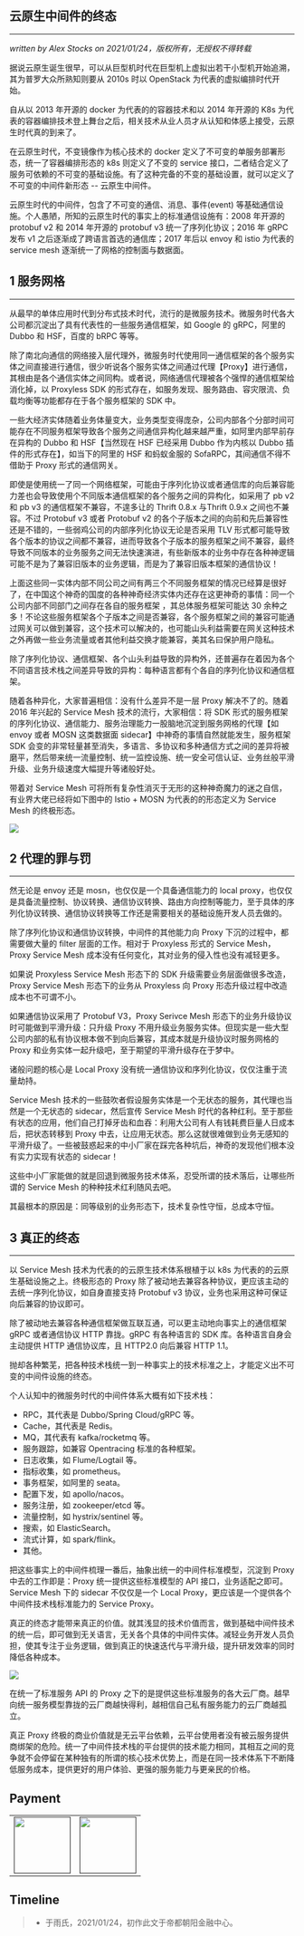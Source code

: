 ## 云原生中间件的终态
---
*written by Alex Stocks on 2021/01/24，版权所有，无授权不得转载*

据说云原生诞生很早，可以从巨型机时代在巨型机上虚拟出若干小型机开始追溯，其为普罗大众所熟知则要从 2010s 时以 OpenStack 为代表的虚拟编排时代开始。

自从以 2013 年开源的 docker 为代表的的容器技术和以 2014 年开源的 K8s 为代表的容器编排技术登上舞台之后，相关技术从业人员才从认知和体感上接受，云原生时代真的到来了。

在云原生时代，不变镜像作为核心技术的 docker 定义了不可变的单服务部署形态，统一了容器编排形态的 k8s 则定义了不变的 service 接口，二者结合定义了服务可依赖的不可变的基础设施。有了这种完备的不变的基础设置，就可以定义了不可变的中间件新形态 -- 云原生中间件。

云原生时代的中间件，包含了不可变的通信、消息、事件(event) 等基础通信设施。个人愚陋，所知的云原生时代的事实上的标准通信设施有：2008 年开源的 protobuf v2 和 2014 年开源的 protobuf v3 统一了序列化协议；2016 年 gRPC 发布 v1 之后逐渐成了跨语言首选的通信库；2017 年后以 envoy 和 istio 为代表的 service mesh 逐渐统一了网格的控制面与数据面。

## 1 服务网格
---

从最早的单体应用时代到分布式技术时代，流行的是微服务技术。微服务时代各大公司都沉淀出了具有代表性的一些服务通信框架，如 Google 的 gRPC，阿里的 Dubbo 和 HSF，百度的 bRPC 等等。

除了南北向通信的网络接入层代理外，微服务时代使用同一通信框架的各个服务实体之间直接进行通信，很少听说各个服务实体之间通过代理【Proxy】进行通信，其根由是各个通信实体之间同构。或者说，网络通信代理被各个强悍的通信框架给消化掉，以 Proxyless SDK 的形式存在，如服务发现、服务路由、容灾限流、负载均衡等功能都存在于各个服务框架的 SDK 中。

一些大经济实体随着业务体量变大，业务类型变得庞杂，公司内部各个分部时间可能存在不同服务框架导致各个服务之间通信异构化越来越严重，如阿里内部早前存在异构的 Dubbo 和 HSF【当然现在 HSF 已经采用 Dubbo 作为内核以 Dubbo 插件的形式存在】，如当下的阿里的 HSF 和蚂蚁金服的 SofaRPC，其间通信不得不借助于 Proxy 形式的通信网关。

即使是使用统一了同一个网络框架，可能由于序列化协议或者通信库的向后兼容能力差也会导致使用个不同版本通信框架的各个服务之间的异构化，如采用了 pb v2 和 pb v3 的通信框架不兼容，不遑多让的 Thrift 0.8.x 与Thrift 0.9.x 之间也不兼容。不过 Protobuf v3 或者 Protobuf v2 的各个子版本之间的向前和先后兼容性还是不错的，一些弱鸡公司的内部序列化协议无论是否采用 TLV 形式都可能导致各个版本的协议之间都不兼容，进而导致各个子版本的服务框架之间不兼容，最终导致不同版本的业务服务之间无法快速演进，有些新版本的业务中存在各种神逻辑可能不是为了兼容旧版本的业务逻辑，而是为了兼容旧版本框架的通信协议！

上面这些同一实体内部不同公司之间有两三个不同服务框架的情况已经算是很好了，在中国这个神奇的国度的各种神奇经济实体内还存在这更神奇的事情：同一个公司内部不同部门之间存在各自的服务框架 ，其总体服务框架可能达 30 余种之多！不论这些服务框架各个子版本之间是否兼容，各个服务框架之间的兼容可能通过网关可以做到兼容，这个技术可以解决的，也可能山头利益需要在网关这种技术之外再做一些业务流量或者其他利益交换才能兼容，美其名曰保护用户隐私。

除了序列化协议、通信框架、各个山头利益导致的异构外，还普遍存在着因为各个不同语言技术栈之间差异导致的异构：每种语言都有个各自的序列化协议和通信框架。

随着各种异化，大家普遍相信：没有什么差异不是一层 Proxy 解决不了的。随着 2016 年兴起的 Service Mesh 技术的流行，大家相信：将 SDK 形式的服务框架的序列化协议、通信能力、服务治理能力一股脑地沉淀到服务网格的代理【如 envoy 或者 MOSN 这类数据面 sidecar】中神奇的事情自然就能发生，服务框架 SDK 会变的非常轻量甚至消失，多语言、多协议和多种通信方式之间的差异将被磨平，然后带来统一流量控制、统一监控设施、统一安全可信认证、业务丝般平滑升级、业务升级速度大幅提升等诸般好处。

带着对 Service Mesh 可将所有复杂性消灭于无形的这种神奇魔力的迷之自信，有业界大佬已经将如下图中的 Istio + MOSN 为代表的的形态定义为 Service Mesh 的终极形态。

![](../pic/service_mesh/istio_mosn.png)

## 2 代理的罪与罚
---

然无论是 envoy 还是 mosn，也仅仅是一个具备通信能力的 local proxy，也仅仅是具备流量控制、协议转换、通信协议转换、路由方向控制等能力，至于具体的序列化协议转换、通信协议转换等工作还是需要相关的基础设施开发人员去做的。

除了序列化协议和通信协议转换，中间件的其他能力向 Proxy 下沉的过程中，都需要做大量的 filter 层面的工作。相对于 Proxyless 形式的 Service Mesh，Proxy Service Mesh 成本没有任何变化，其对业务的侵入性也没有减轻更多。

如果说 Proxyless Service Mesh 形态下的 SDK 升级需要业务层面做很多改造，Proxy Service Mesh 形态下的业务从 Proxyless 向 Proxy 形态升级过程中改造成本也不可谓不小。

如果通信协议采用了 Protobuf V3，Proxy Serivce Mesh 形态下的业务升级协议时可能做到平滑升级：只升级 Proxy 不用升级业务服务实体。但现实是一些大型公司内部的私有协议根本做不到向后兼容，其成本就是升级协议时服务网格的 Proxy 和业务实体一起升级吧，至于期望的平滑升级存在于梦中。

诸般问题的核心是 Local Proxy 没有统一通信协议和序列化协议，仅仅注重于流量劫持。

Service Mesh 技术的一些鼓吹者假设服务实体是一个无状态的服务，其代理也当然是一个无状态的 sidecar，然后宣传 Service Mesh 时代的各种红利。至于那些有状态的应用，他们自己打掉牙齿和血吞：利用大公司有人有钱耗费巨量人日成本后，把状态转移到 Proxy 中去，让应用无状态。那么这就很难做到业务无感知的平滑升级了。一些被鼓惑起来的中小厂家在踩完各种坑后，神奇的发现他们根本没有实力实现有状态的 sidecar！

这些中小厂家能做的就是回退到微服务技术体系，忍受所谓的技术落后，让哪些所谓的 Service Mesh 的种种技术红利随风去吧。

其最根本的原因是：同等级别的业务形态下，技术复杂性守恒，总成本守恒。

## 3 真正的终态
---

以 Service Mesh 技术为代表的的云原生技术体系根植于以 k8s 为代表的的云原生基础设施之上。终极形态的 Proxy 除了被动地去兼容各种协议，更应该主动的去统一序列化协议，如自身直接支持 Protobuf v3 协议，业务也采用这种可保证向后兼容的协议即可。

除了被动地去兼容各种通信框架做互联互通，可以更主动地向事实上的通信框架 gRPC 或者通信协议 HTTP 靠拢。gRPC 有各种语言的 SDK 库。各种语言自身会主动提供 HTTP 通信协议库，且 HTTP2.0 向后兼容 HTTP 1.1。

抛却各种繁芜，把各种技术栈统一到一种事实上的技术标准之上，才能定义出不可变的中间件设施的终态。

个人认知中的微服务时代的中间件体系大概有如下技术栈：

* RPC，其代表是 Dubbo/Spring Cloud/gRPC 等。
* Cache，其代表是 Redis。
* MQ，其代表有 kafka/rocketmq 等。
* 服务跟踪，如兼容 Opentracing 标准的各种框架。
* 日志收集，如 Flume/Logtail 等。
* 指标收集，如 prometheus。
* 事务框架，如阿里的 seata。
* 配置下发，如 apollo/nacos。
* 服务注册，如 zookeeper/etcd 等。
* 流量控制，如 hystrix/sentinel 等。
* 搜索，如 ElasticSearch。
* 流式计算，如 spark/flink。
* 其他。

把这些事实上的中间件梳理一番后，抽象出统一的中间件标准模型，沉淀到 Proxy 中去的工作即是：Proxy 统一提供这些标准模型的 API 接口，业务适配之即可。Service Mesh 下的 sidecar 不仅仅是一个 Local Proxy，更应该是一个提供各个中间件技术栈标准能力的 Service Proxy。

真正的终态才能带来真正的价值。就其浅显的技术价值而言，做到基础中间件技术的统一后，即可做到无关语言，无关各个具体的中间件实体。减轻业务开发人员负担，使其专注于业务逻辑，做到真正的快速迭代与平滑升级，提升研发效率的同时降低各种成本。

![](../pic/service_mesh/real-service-mesh.png)

在统一了标准服务 API 的 Proxy 之下的是提供这些标准服务的各大云厂商。越早向统一服务模型靠拢的云厂商越快得利，越相信自己私有服务能力的云厂商越孤立。

真正 Proxy 终极的商业价值就是无云平台依赖，云平台使用者没有被云服务提供商绑架的危险。统一了中间件技术栈的平台提供的技术能力相同，其相互之间的竞争就不会停留在某种独有的所谓的核心技术优势上，而是在同一技术体系下不断降低服务成本，提供更好的用户体验、更强的服务能力与更亲民的价格。

## Payment


<div>
<table>
  <tbody>
  <tr></tr>
    <tr>
      <td align="center"  valign="middle">
        <a href="" target="_blank">
          <img width="100px"  src="../pic/pay/wepay.jpg">
        </a>
      </td>
      <td align="center"  valign="middle">
        <a href="" target="_blank">
          <img width="100px"  src="../pic/pay/alipay.jpg">
        </a>
   </tbody>
</table>
</div>

## Timeline

>- 于雨氏，2021/01/24，初作此文于帝都朝阳金融中心。